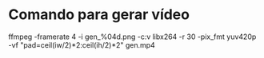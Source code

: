 # Comando para gerar vídeo

ffmpeg -framerate 4 -i gen_%04d.png -c:v libx264 -r 30 -pix_fmt yuv420p  -vf "pad=ceil(iw/2)*2:ceil(ih/2)*2" gen.mp4

